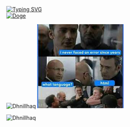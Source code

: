 
<a href="https://git.io/typing-svg"> <img src="https://readme-typing-svg.demolab.com?font=Inter&weight=600&pause=1000&color=D4E7F7&width=435&lines=Hi+there%2C+I'm+Muhammad+Dhia+Ramadhanil+Haqq!" alt="Typing SVG" /></a> 
<br>[![Doge](https://git.io/Doge)](//git.io/memes)
<p><img src="https://github-readme-stats.vercel.app/api?username=Dhnillhaq&show_icons=true&locale=en" alt="Dhnillhaq" />
<img src="https://raw.githubusercontent.com/Unicorn-Dev-Community/have-fun-with-memes/main/html_meme.jpg"/></p>

<p><img src="https://github-readme-streak-stats.herokuapp.com/?user=Dhnillhaq&" alt="Dhnillhaq" /></p>



